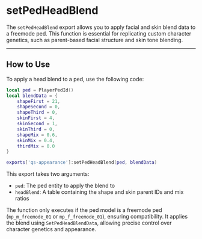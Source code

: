 # setPedHeadBlend

The `setPedHeadBlend` export allows you to apply facial and skin blend data to a freemode ped. This function is essential for replicating custom character genetics, such as parent-based facial structure and skin tone blending.

***

## How to Use

To apply a head blend to a ped, use the following code:

```lua
local ped = PlayerPedId()
local blendData = {
    shapeFirst = 21,
    shapeSecond = 0,
    shapeThird = 0,
    skinFirst = 4,
    skinSecond = 1,
    skinThird = 0,
    shapeMix = 0.6,
    skinMix = 0.4,
    thirdMix = 0.0
}

exports['qs-appearance']:setPedHeadBlend(ped, blendData)
```

This export takes two arguments:

* `ped`: The ped entity to apply the blend to
* `headBlend`: A table containing the shape and skin parent IDs and mix ratios

The function only executes if the ped model is a freemode ped (`mp_m_freemode_01` or `mp_f_freemode_01`), ensuring compatibility. It applies the blend using `SetPedHeadBlendData`, allowing precise control over character genetics and appearance.
